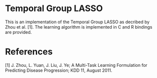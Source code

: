 # Temporal Group LASSO

This is an implementation of the Temporal Group LASSO as decribed by Zhou et al.
[1]. The learning algorithm is implemented in C and R bindings are provided.

# References
[1] J. Zhou, L. Yuan, J. Liu, J. Ye; A Multi-Task Learning Formulation 
for Predicting Disease Progression; KDD 11, August 2011.
